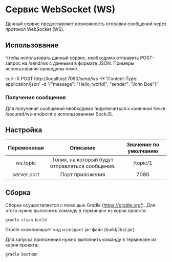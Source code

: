 # Сервис WebSocket (WS)

Данный сервис предоставляет возможность отправки сообщений через протокол WebSocket (WS).

## Использование

Чтобы использовать данный сервис, необходимо отправить POST-запрос на /send/ws с данными в формате JSON. Примеры использования приведены ниже.


curl -X POST http://localhost:7080/send/ws -H 'Content-Type: application/json' -d '{"message": "Hello, world!", "sender": "John Doe"}'


### Получение сообщения

Для получения сообщений необходимо подключиться к конечной точке /secured/ws-endpoint с использованием SockJS.

## Настройка


| Переменнная |                    Описание                     | Значение по умолчанию |
|:-----------:|:-----------------------------------------------:|:---------------------:|
|  ws.topic   | Топик, на который будут отправляться сообщения. |       /topic/1        |
| server.port |                 Порт приложения                 |         7080          |

## Сборка

Сборка осуществляется с помощью Gradle (https://gradle.org/).
Для этого нужно выполнить команду в терминале из корня проекта: 
```
gradle clean build
```
Gradle скомпилирует код и создаст jar-файл (build/libs/<project-version>.jar).

Для запуска приложения нужно выполнить команду в терминале из корня проекта:
```
gradle bootRun
```
